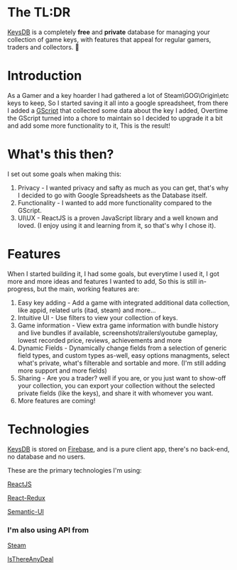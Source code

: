 # The TL:DR
[KeysDB](https://keys-db.web.app/) is a completely **free** and **private** database for managing your collection of game keys, with features that appeal for regular gamers, traders and collectors. 👏

# Introduction

As a Gamer and a key hoarder I had gathered a lot of Steam\GOG\Origin\etc keys to keep,
So I started saving it all into a google spreadsheet, from there I added a [GScript](https://github.com/yotamHak/Steam-Related/wiki/Google-Apps-Script) that collected some data about the key I added,
Overtime the GScript turned into a chore to maintain so I decided to upgrade it a bit and add some more functionality to it,
This is the result!

# What's this then?

I set out some goals when making this:
1. Privacy - I wanted privacy and safty as much as you can get, that's why I decided to go with Google Spreadsheets as the Database itself.
2. Functionality - I wanted to add more functionality compared to the GScript.
3. UI\UX - ReactJS is a proven JavaScript library and a well known and loved. (I enjoy using it and learning from it, so that's why I chose it).

# Features

When I started building it, I had some goals, but everytime I used it, I got more and more ideas and features I wanted to add,
So this is still in-progress, but the main, working features are:
1. Easy key adding - Add a game with integrated additional data collection, like appid, related urls (itad, steam) and more...
2. Intuitive UI - Use filters to view your collection of keys.
3. Game information - View extra game information with bundle history and live bundles if available, screenshots\trailers\youtube gameplay, lowest recorded price, reviews, achievements and more
4. Dynamic Fields - Dynamically change fields from a selection of generic field types, and custom types as-well, easy options managments, select what's private, what's filterable and sortable and more. (I'm still adding more support and more fields)
5. Sharing - Are you a trader? well if you are, or you just want to show-off your collection, you can export your collection without the selected private fields (like the keys), and share it with whomever you want.
6. More features are coming!

# Technologies

[KeysDB](https://keys-db.web.app/) is stored on [Firebase](https://firebase.google.com/), and is a pure client app, there's no back-end, no database and no users.

These are the primary technologies I'm using:

[ReactJS](https://reactjs.org/)

[React-Redux](https://react-redux.js.org/)

[Semantic-UI](https://react.semantic-ui.com/)

### I'm also using API from

[Steam](https://store.steampowered.com/)

[IsThereAnyDeal](https://itad.docs.apiary.io/)
